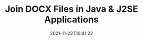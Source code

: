 ---
############################# Static ############################
layout: "auto-gen"
date: 2021-11-22T10:41:22
draft: false

############################# Head ############################
head_title: "Join DOCX Files via Java & J2SE Documents Merger API"
head_description: "Join multiple DOCX files in Java using documents merger API with all data, style and formatting as the source documents."

############################# Header ############################
title: "Join DOCX Files in Java & J2SE Applications"
description: "Join multiple DOCX files into a single file using Java documents merger API. Join selected pages or page ranges from various source documents into a single resultant document with all data, style and formatting as the source documents."
bg_image: "https://cms.admin.containerize.com/templates/aspose/App_Themes/V3/images/bg/header1.png"
bg_overlay: false
button:
    enable: true
    icon: "fas fa-arrow-down"
    label: "Download Free Trial"
    link: "https://downloads.groupdocs.com/merger/java"

############################# SubMenu ############################
submenu:
    enable: true

    left:
        img_alt: "GroupDocs.Merger for Java"
        image: "https://cms.admin.containerize.com/templates/groupdocs/images/product-logos/90x90-noborder/groupdocs-merger-java.png"
        product: "GroupDocs.Merger"
        platform: "Java"

    middle:
        button:

            # button loop
            - link: "https://apireference.groupdocs.com/merger/java"
              text: "API Reference"

            # button loop
            - link: "https://github.com/groupdocs-merger"
              text: "Code Examples"

            # button loop
            - link: "https://products.groupdocs.app/merger/family"
              text: "Live Demos"

            # button loop
            - link: "https://purchase.groupdocs.com/pricing/merger/java"
              text: "Pricing"

    right:
        link_download: "https://downloads.groupdocs.com/merger"
        link_learn: "https://docs.groupdocs.com/merger/java"
        link_buy: "https://purchase.groupdocs.com"

############################# About ############################
about:
    enable: true
    title: "About GroupDocs.Merger for Java API"
    content: |
        GroupDocs.Merger for Java library offers a simple solution to safely merge, combine, join & split between a wide range of document formats including PDF, Microsoft Office (Word, Excel, PowerPoint, OneNote), OpenDocument, HTML, images and many others within Java & J2SE applications. By adding just a few lines of the code, perform several document operations such as move, remove, rotate, swap, extract or change the orientation of pages within the documents. The documents merging API also supports previewing document pages as an image to analyse the document structure, formatting and content on the page.
        
        GroupDocs.Merger APIs are well supported on all major operating systems and Java versions including J2SE 7.0 (1.7), J2SE 8.0 (1.8) and Java 10.

############################# Steps ############################
steps:
    enable: true
    title_left: "Join Multiple DOCX Files in Java"
    content_left: |
        [GroupDocs.Merger](https://products.groupdocs.com/merger/java/) makes it easy for Java developers to Join multiple DOCX files by implementing a few easy steps.

        *   Create an instance of <mark>**Merger**</mark> class and pass source document path as a constructor parameter.
        *   Call <mark>**Join**</mark> method of <mark>**Merger**</mark> class instance and pass second source document path.
        *   Call <mark>**Save**</mark> method of <mark>**Merger**</mark> class instance to save the merged document.
        
    title_right: "System Requirements"
    content_right: |
        GroupDocs.Merger for Java APIs are supported on all major platforms and operating systems. Before executing the code below, please make sure that you have the following prerequisites installed on your system.

        *   Operating Systems: Microsoft Windows, Linux, MacOS
        *   Development Environments: NetBeans, IntelliJ IDEA, Eclipse
        *   Frameworks: Java 7 (1.7) and above
        *   Download the latest version of GroupDocs.Merger for Java from [Maven](https://repository.groupdocs.com/webapp/#/artifacts/browse/tree/General/repo/com/groupdocs/groupdocs-merger)
        
    code: |
        ```java
        // Join DOCX files using GroupDocs.Merger for Java API
        // Instantiate Merger with input DOCX document
        Merger merger = new Merger("input_1.docx");
        
        // Call Join method of Merger class instance and pass second source document path
        merger.join("input_2.docx");
            
        // Call Save method of Merger class instance to save merged document
        merger.save("merged-file.docx");        
        ```   

############################# Demos ############################
demos:
    enable: true
    title: "Live Demos - Online App to Join Documents"
    content: |
        Join more than one DOCX files right now by visiting [GroupDocs.Merger Live Demos](https://products.groupdocs.app/merger/docx) website.  
        The live demo has the following benefits
        
############################# About Formats ############################
about_formats:
    enable: true
    format:
        # format loop
        - icon: "far fa-file-word"
          title: "About DOCX File Format"
          content: |
            Docx is a well-known format for Microsoft Word documents. Introduced from 2007 with the release of Microsoft Office 2007, the structure of this new Document format was changed from plain binary to a combination of XML and binary files. Docx files can be opened with Word 2007 and lateral versions but not with the earlier versions of MS Word which support DOC file extensions.

          link: "https://docs.fileformat.com/word-processing/docx/"

############################# More Formats ############################
more_formats:
    enable: true
    title: "Joining Other Document Formats"
    content: |
        Java documents merger API for file formats and images. Join together some of the popular document formats as stated below.
    format: 
        # format loop
        - name: "Join PDF Files"
          link: "https://products.groupdocs.com/merger/java/join/pdf/"
          description: "Adobe Portable Document Format"

        # format loop
        - name: "Join Word Files"
          link: "https://products.groupdocs.com/merger/java/join/word/"
          description: "Microsoft Word Document"

        # format loop
        - name: "Join Excel Files"
          link: "https://products.groupdocs.com/merger/java/join/excel/"
          description: "Microsoft Excel Worksheet"

        # format loop
        - name: "Join Worksheet Files"
          link: "https://products.groupdocs.com/merger/java/join/worksheet/"
          description: "Microsoft Excel Worksheet"

        # format loop
        - name: "Join Image Files"
          link: "https://products.groupdocs.com/merger/java/join/image/"
          description: "Image Files"

        # format loop
        - name: "Join DOC Files"
          link: "https://products.groupdocs.com/merger/java/join/doc/"
          description: "Microsoft Word Document"

        # format loop
        - name: "Join DOCM Files"
          link: "https://products.groupdocs.com/merger/java/join/docm/"
          description: "Microsoft Word Macro-Enabled Document"

        # format loop
        - name: "Join DOCX Files"
          link: "https://products.groupdocs.com/merger/java/join/docx/"
          description: "Microsoft Word Open XML Document"

        # format loop
        - name: "Join DOT Files"
          link: "https://products.groupdocs.com/merger/java/join/dot/"
          description: "Microsoft Word Document Template"

        # format loop
        - name: "Join DOTX Files"
          link: "https://products.groupdocs.com/merger/java/join/dotx/"
          description: "Word Open XML Document Template"

        # format loop
        - name: "Join DOTM Files"
          link: "https://products.groupdocs.com/merger/java/join/dotm/"
          description: "Microsoft Word Macro-Enabled Template"

        # format loop
        - name: "Join RTF Files"
          link: "https://products.groupdocs.com/merger/java/join/rtf/"
          description: "Rich Text Document"

        # format loop
        - name: "Join ODT Files"
          link: "https://products.groupdocs.com/merger/java/join/odt/"
          description: "Open Document Text"

        # format loop
        - name: "Join OTT Files"
          link: "https://products.groupdocs.com/merger/java/join/ott/"
          description: "OpenDocument Text Template"

        # format loop
        - name: "Join XLS Files"
          link: "https://products.groupdocs.com/merger/java/join/xls/"
          description: "Microsoft Excel Binary File Format"

        # format loop
        - name: "Join XLSX Files"
          link: "https://products.groupdocs.com/merger/java/join/xlsx/"
          description: "Microsoft Excel Open XML Spreadsheet"

        # format loop
        - name: "Join XLAM Files"
          link: "https://products.groupdocs.com/merger/java/join/xlam/"
          description: "Excel Open XML Macro-Enabled Add-in"

        # format loop
        - name: "Join XLSM Files"
          link: "https://products.groupdocs.com/merger/java/join/xlsm/"
          description: "Microsoft Excel Macro-Enabled Spreadsheet"

        # format loop
        - name: "Join XLSB Files"
          link: "https://products.groupdocs.com/merger/java/join/xlsb/"
          description: "Microsoft Excel Binary Worksheet"

        # format loop
        - name: "Join XLTX Files"
          link: "https://products.groupdocs.com/merger/java/join/xltx/"
          description: "Microsoft Excel template"

        # format loop
        - name: "Join XLTM Files"
          link: "https://products.groupdocs.com/merger/java/join/xltm/"
          description: "Microsoft Excel macro-enabled template"

        # format loop
        - name: "Join ODS Files"
          link: "https://products.groupdocs.com/merger/java/join/ods/"
          description: "Open Document Spreadsheet"

        # format loop
        - name: "Join CSV Files"
          link: "https://products.groupdocs.com/merger/java/join/csv/"
          description: "Comma Separated Values File"

        # format loop
        - name: "Join TSV Files"
          link: "https://products.groupdocs.com/merger/java/join/tsv/"
          description: "Tab Separated Values File"
        
        # format loop
        - name: "Join PPT Files"
          link: "https://products.groupdocs.com/merger/java/join/ppt/"
          description: "PowerPoint Presentation"

        # format loop
        - name: "Join PPTX Files"
          link: "https://products.groupdocs.com/merger/java/join/pptx/"
          description: "PowerPoint Open XML Presentation"

        # format loop
        - name: "Join PPS Files"
          link: "https://products.groupdocs.com/merger/java/join/pps/"
          description: "Microsoft PowerPoint 97-2003 Slide Show"

        # format loop
        - name: "Join PPSX Files"
          link: "https://products.groupdocs.com/merger/java/join/ppsx/"
          description: "PowerPoint Open XML Slide Show"

        # format loop
        - name: "Join POTX Files"
          link: "https://products.groupdocs.com/merger/java/join/potx/"
          description: "Microsoft PowerPoint Template"

        # format loop
        - name: "Join PPTM Files"
          link: "https://products.groupdocs.com/merger/java/join/pptm/"
          description: "Microsoft PowerPoint Presentation"

        # format loop
        - name: "Join ODP Files"
          link: "https://products.groupdocs.com/merger/java/join/odp/"
          description: "OpenDocument Presentation"

        # format loop
        - name: "Join OTP Files"
          link: "https://products.groupdocs.com/merger/java/join/otp/"
          description: "OpenDocument Presentation Template"

        # format loop
        - name: "Join Text Files"
          link: "https://products.groupdocs.com/merger/java/join/txt/"
          description: "Plain Text File"

        # format loop
        - name: "Join OneNote Files"
          link: "https://products.groupdocs.com/merger/java/join/one/"
          description: "Microsoft OneNote"

        # format loop
        - name: "Join TIFF Files"
          link: "https://products.groupdocs.com/merger/java/join/tiff/"
          description: "Tagged Image File Format"
        
        # format loop
        - name: "Join PNG Files"
          link: "https://products.groupdocs.com/merger/java/join/png/"
          description: "Portable Network Graphic"

        # format loop
        - name: "Join BMP Files"
          link: "https://products.groupdocs.com/merger/java/join/bmp/"
          description: "Bitmap File Format"

        # format loop
        - name: "Join XPS Files"
          link: "https://products.groupdocs.com/merger/java/join/xps/"
          description: "XML Paper Specification File"

        # format loop
        - name: "Join Web Files"
          link: "https://products.groupdocs.com/merger/java/join/web/"
          description: "Hypertext Markup Language File"

        # format loop
        - name: "Join HTML Files"
          link: "https://products.groupdocs.com/merger/java/join/html/"
          description: "Hypertext Markup Language File"

        # format loop
        - name: "Join MHT Files"
          link: "https://products.groupdocs.com/merger/java/join/mht/"
          description: "MHTML Web Archive"

        # format loop
        - name: "Join MHTML Files"
          link: "https://products.groupdocs.com/merger/java/join/mhtml/"
          description: "MIME HTML"

        # format loop
        - name: "Join TEX Files"
          link: "https://products.groupdocs.com/merger/java/join/tex/"
          description: "LaTeX Source Document"

        # format loop
        - name: "Join EPUB Files"
          link: "https://products.groupdocs.com/merger/java/join/epub/"
          description: "eBook File"
          
        # format loop
        - name: "Join PPSM Files"
          link: "https://products.groupdocs.com/merger/java/join/ppsm/"
          description: "Microsoft PowerPoint Macro-Enabled Slide Show"
        
        # format loop
        - name: "Join POTM Files"
          link: "https://products.groupdocs.com/merger/java/join/potm/"
          description: "Microsoft PowerPoint Macro-Enabled Template"

############################# Back to top ###############################
back_to_top:
    enable: true
---